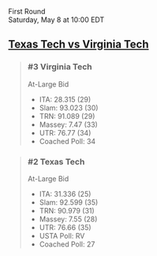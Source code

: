 First Round  
Saturday, May 8 at 10:00 EDT
## [Texas Tech vs Virginia Tech](https://www.ncaa.com/game/5833391) 

> ### #3 Virginia Tech  
> At-Large Bid  
> - ITA: 28.315 (29)  
> - Slam: 93.023 (30)  
> - TRN: 91.089 (29)  
> - Massey: 7.47 (33)  
> - UTR: 76.77 (34)  
> - Coached Poll: 34  

> ### #2 Texas Tech  
> At-Large Bid  
> - ITA: 31.336 (25)  
> - Slam: 92.599 (35)  
> - TRN: 90.979 (31)  
> - Massey: 7.55 (28)  
> - UTR: 76.66 (35)  
> - USTA Poll: RV  
> - Coached Poll: 27  